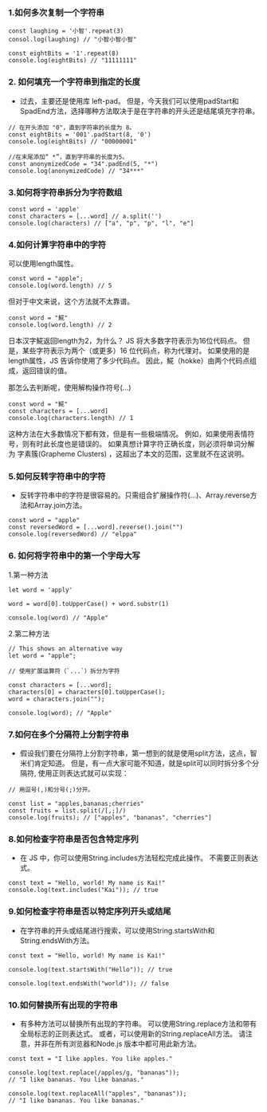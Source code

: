 ### 1.如何多次复制一个字符串
```
const laughing = '小智'.repeat(3)
consol.log(laughing) // "小智小智小智"

const eightBits = '1'.repeat(8)
console.log(eightBits) // "11111111"
```
### 2. 如何填充一个字符串到指定的长度
* 过去，主要还是使用库 left-pad。 但是，今天我们可以使用padStart和SpadEnd方法，选择哪种方法取决于是在字符串的开头还是结尾填充字符串。

```
// 在开头添加 "0"，直到字符串的长度为 8。
const eightBits = '001'.padStart(8, '0')
console.log(eightBits) // "00000001"

//在末尾添加“ *”，直到字符串的长度为5。
const anonymizedCode = "34".padEnd(5, "*")
console.log(anonymizedCode) // "34***"

```

### 3.如何将字符串拆分为字符数组
```
const word = 'apple'
const characters = [...word] // a.split('')
console.log(characters) // ["a", "p", "p", "l", "e"]

```
### 4.如何计算字符串中的字符

可以使用length属性。
```
const word = "apple";
console.log(word.length) // 5
```
但对于中文来说，这个方法就不太靠谱。
```
const word = "𩸽"
console.log(word.length) // 2
```
日本汉字𩸽返回length为2，为什么？ JS 将大多数字符表示为16位代码点。 但是，某些字符表示为两个（或更多）16 位代码点，称为代理对。 如果使用的是length属性，JS 告诉你使用了多少代码点。 因此，𩸽（hokke）由两个代码点组成，返回错误的值。

那怎么去判断呢，使用解构操作符号(...)
```
const word = "𩸽"
const characters = [...word]
console.log(characters.length) // 1
```
这种方法在大多数情况下都有效，但是有一些极端情况。 例如，如果使用表情符号，则有时此长度也是错误的。 如果真想计算字符正确长度，则必须将单词分解为 字素簇(Grapheme Clusters) ，这超出了本文的范围，这里就不在这说明。

### 5.如何反转字符串中的字符
* 反转字符串中的字符是很容易的。只需组合扩展操作符(...)、Array.reverse方法和Array.join方法。
```
const word = "apple"
const reversedWord = [...word].reverse().join("")
console.log(reversedWord) // "elppa"
```

### 6. 如何将字符串中的第一个字母大写
1.第一种方法
```
let word = 'apply'

word = word[0].toUpperCase() + word.substr(1)

console.log(word) // "Apple"
```

2.第二种方法

```
// This shows an alternative way
let word = "apple";

// 使用扩展运算符（`...`）拆分为字符

const characters = [...word];
characters[0] = characters[0].toUpperCase();
word = characters.join("");

console.log(word); // "Apple"
```

### 7.如何在多个分隔符上分割字符串
* 假设我们要在分隔符上分割字符串，第一想到的就是使用split方法，这点，智米们肯定知道。 但是，有一点大家可能不知道，就是split可以同时拆分多个分隔符, 使用正则表达式就可以实现：
```
// 用逗号(,)和分号(;)分开。

const list = "apples,bananas;cherries"
const fruits = list.split(/[,;]/)
console.log(fruits); // ["apples", "bananas", "cherries"]

```

### 8.如何检查字符串是否包含特定序列
*  在 JS 中，你可以使用String.includes方法轻松完成此操作。 不需要正则表达式。
```
const text = "Hello, world! My name is Kai!"
console.log(text.includes("Kai")); // true

```
### 9.如何检查字符串是否以特定序列开头或结尾
* 在字符串的开头或结尾进行搜索，可以使用String.startsWith和String.endsWith方法。
```
const text = "Hello, world! My name is Kai!"

console.log(text.startsWith("Hello")); // true

console.log(text.endsWith("world")); // false

```

### 10.如何替换所有出现的字符串

* 有多种方法可以替换所有出现的字符串。 可以使用String.replace方法和带有全局标志的正则表达式。 或者，可以使用新的String.replaceAll方法。 请注意，并非在所有浏览器和Node.js 版本中都可用此新方法。
```
const text = "I like apples. You like apples."

console.log(text.replace(/apples/g, "bananas"));
// "I like bananas. You like bananas."

console.log(text.replaceAll("apples", "bananas"));
// "I like bananas. You like bananas."

```

